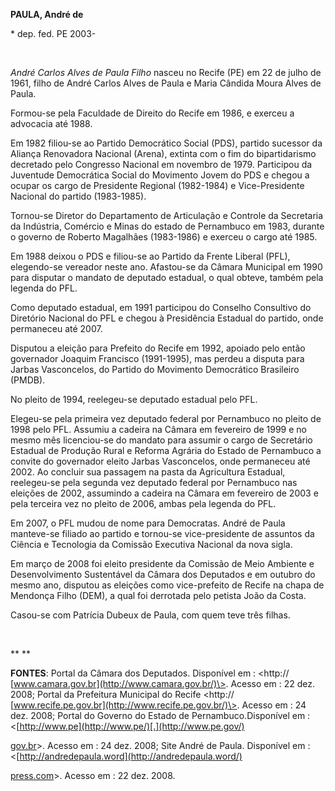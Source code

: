 **PAULA, André de**

\* dep. fed. PE 2003-

 

*André Carlos Alves de Paula Filho* nasceu no Recife (PE) em 22 de julho
de 1961, filho de André Carlos Alves de Paula e Maria Cândida Moura
Alves de Paula.

Formou-se pela Faculdade de Direito do Recife em 1986, e exerceu a
advocacia até 1988.

Em 1982 filiou-se ao Partido Democrático Social (PDS), partido sucessor
da Aliança Renovadora Nacional (Arena), extinta com o fim do
bipartidarismo decretado pelo Congresso Nacional em novembro de 1979.
Participou da Juventude Democrática Social do Movimento Jovem do PDS e
chegou a ocupar os cargo de Presidente Regional (1982-1984) e
Vice-Presidente Nacional do partido (1983-1985).

Tornou-se Diretor do Departamento de Articulação e Controle da
Secretaria da Indústria, Comércio e Minas do estado de Pernambuco em
1983, durante o governo de Roberto Magalhães (1983-1986) e exerceu o
cargo até 1985.

Em 1988 deixou o PDS e filiou-se ao Partido da Frente Liberal (PFL),
elegendo-se vereador neste ano. Afastou-se da Câmara Municipal em 1990
para disputar o mandato de deputado estadual, o qual obteve, também pela
legenda do PFL.

Como deputado estadual, em 1991 participou do Conselho Consultivo do
Diretório Nacional do PFL e chegou à Presidência Estadual do partido,
onde permaneceu até 2007.

Disputou a eleição para Prefeito do Recife em 1992, apoiado pelo então
governador Joaquim Francisco (1991-1995), mas perdeu a disputa para
Jarbas Vasconcelos, do Partido do Movimento Democrático Brasileiro
(PMDB).

No pleito de 1994, reelegeu-se deputado estadual pelo PFL.

Elegeu-se pela primeira vez deputado federal por Pernambuco no pleito de
1998 pelo PFL. Assumiu a cadeira na Câmara em fevereiro de 1999 e no
mesmo mês licenciou-se do mandato para assumir o cargo de Secretário
Estadual de Produção Rural e Reforma Agrária do Estado de Pernambuco a
convite do governador eleito Jarbas Vasconcelos, onde permaneceu até
2002. Ao concluir sua passagem na pasta da Agricultura Estadual,
reelegeu-se pela segunda vez deputado federal por Pernambuco nas
eleições de 2002, assumindo a cadeira na Câmara em fevereiro de 2003 e
pela terceira vez no pleito de 2006, ambas pela legenda do PFL.

Em 2007, o PFL mudou de nome para Democratas. André de Paula manteve-se
filiado ao partido e tornou-se vice-presidente de assuntos da Ciência e
Tecnologia da Comissão Executiva Nacional da nova sigla.

Em março de 2008 foi eleito presidente da Comissão de Meio Ambiente e
Desenvolvimento Sustentável da Câmara dos Deputados e em outubro do
mesmo ano, disputou as eleições como vice-prefeito de Recife na chapa de
Mendonça Filho (DEM), a qual foi derrotada pelo petista João da Costa.

Casou-se com Patrícia Dubeux de Paula, com quem teve três filhas.

 

** **

**FONTES**: Portal da Câmara dos Deputados. Disponível em : \<http://
[www.camara.gov.br](http://www.camara.gov.br/)\>. Acesso em : 22 dez.
2008; Portal da Prefeitura Municipal do Recife \<http://
[www.recife.pe.gov.br](http://www.recife.pe.gov.br/)\>. Acesso em : 24
dez. 2008; Portal do Governo do Estado de Pernambuco.Disponível em :
\<[http://www.pe](http://www.pe/)[.](http://www.pe.gov/)

[gov](http://www.pe.gov/)[.](http://www.pe.gov.br/)[br](http://www.pe.gov.br/)\>.
Acesso em : 24 dez. 2008; Site André de Paula. Disponível em :
\<[http://andredepaula.word](http://andredepaula.word/)

[press.com](http://andredepaula.wordpress.com/)\>. Acesso em : 22 dez.
2008.

 

 

 

 

 

 
